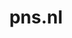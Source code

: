 ---
layout: post
title: "pns.nl"
internal_url: "/dutchgov/pns.nl.html"
subdomains_count: 3
all_subdomains_count: 8
urls_count: 2
ssl_rank: 0
http_rank: 55
url_link: /data/pns.nl/urls.txt
all_subdomains_link: /data/pns.nl/all_subdomains.txt
subdomains_link: /data/pns.nl/subdomains.txt
categories: dutchgov
---